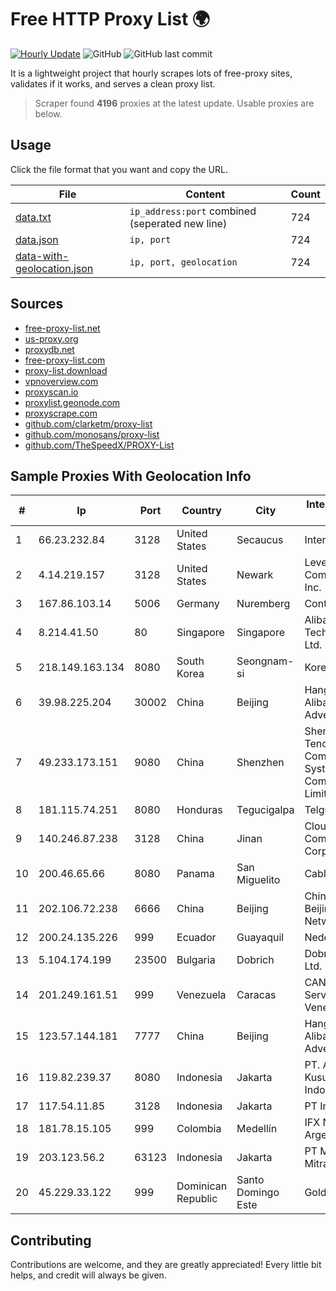 
# Free HTTP Proxy List 🌍

[![Hourly Update](https://github.com/mertguvencli/http-proxy-list/actions/workflows/main.yml/badge.svg?branch=main)](https://github.com/mertguvencli/http-proxy-list/actions/workflows/main.yml)
![GitHub](https://img.shields.io/github/license/mertguvencli/http-proxy-list)
![GitHub last commit](https://img.shields.io/github/last-commit/mertguvencli/http-proxy-list)

It is a lightweight project that hourly scrapes lots of free-proxy sites, validates if it works, and serves a clean proxy list.


> Scraper found **4196** proxies at the latest update. Usable proxies are below.

## Usage

Click the file format that you want and copy the URL.


|File|Content|Count|
|----|-------|-----|
|[data.txt](https://raw.githubusercontent.com/mertguvencli/http-proxy-list/main/proxy-list/data.txt)|`ip_address:port` combined (seperated new line)|724|
|[data.json](https://raw.githubusercontent.com/mertguvencli/http-proxy-list/main/proxy-list/data.json)|`ip, port`|724|
|[data-with-geolocation.json](https://raw.githubusercontent.com/mertguvencli/http-proxy-list/main/proxy-list/data-with-geolocation.json)|`ip, port, geolocation`|724|

## Sources

* [free-proxy-list.net](https://free-proxy-list.net)
* [us-proxy.org](https://www.us-proxy.org)
* [proxydb.net](http://proxydb.net)
* [free-proxy-list.com](https://free-proxy-list.com/?page=&port=&type%5B%5D=http&type%5B%5D=https&up_time=0&search=Search)
* [proxy-list.download](https://www.proxy-list.download/HTTP)
* [vpnoverview.com](https://vpnoverview.com/privacy/anonymous-browsing/free-proxy-servers)
* [proxyscan.io](https://www.proxyscan.io)
* [proxylist.geonode.com](https://proxylist.geonode.com/api/proxy-list?limit=300&page=1&sort_by=lastChecked&sort_type=desc&protocols=http,https)
* [proxyscrape.com](https://api.proxyscrape.com/v2/?request=displayproxies&protocol=http&timeout=10000&country=all&ssl=all&anonymity=all)
* [github.com/clarketm/proxy-list](https://raw.githubusercontent.com/clarketm/proxy-list/master/proxy-list-raw.txt)
* [github.com/monosans/proxy-list](https://raw.githubusercontent.com/monosans/proxy-list/main/proxies/http.txt)
* [github.com/TheSpeedX/PROXY-List](https://raw.githubusercontent.com/TheSpeedX/PROXY-List/master/http.txt)


## Sample Proxies With Geolocation Info

|#|Ip|Port|Country|City|Internet Service Provider|
|-|--|----|-------|----|-------------------------|
|1|66.23.232.84|3128|United States|Secaucus|Interserver, Inc|
|2|4.14.219.157|3128|United States|Newark|Level 3 Communications, Inc.|
|3|167.86.103.14|5006|Germany|Nuremberg|Contabo GmbH|
|4|8.214.41.50|80|Singapore|Singapore|Alibaba (US) Technology Co., Ltd.|
|5|218.149.163.134|8080|South Korea|Seongnam-si|Korea Telecom|
|6|39.98.225.204|30002|China|Beijing|Hangzhou Alibaba Advertising Co|
|7|49.233.173.151|9080|China|Shenzhen|Shenzhen Tencent Computer Systems Company Limited|
|8|181.115.74.251|8080|Honduras|Tegucigalpa|Telgua|
|9|140.246.87.238|3128|China|Jinan|Cloud Computing Corporation|
|10|200.46.65.66|8080|Panama|San Miguelito|Cable Onda|
|11|202.106.72.238|6666|China|Beijing|China Unicom Beijing Province Network|
|12|200.24.135.226|999|Ecuador|Guayaquil|Nedetel S.A.|
|13|5.104.174.199|23500|Bulgaria|Dobrich|DobrudjaCable Ltd.|
|14|201.249.161.51|999|Venezuela|Caracas|CANTV Servicios, Venezuela|
|15|123.57.144.181|7777|China|Beijing|Hangzhou Alibaba Advertising Co|
|16|119.82.239.37|8080|Indonesia|Jakarta|PT. Arsen Kusuma Indonesia|
|17|117.54.11.85|3128|Indonesia|Jakarta|PT IndoInternet|
|18|181.78.15.105|999|Colombia|Medellín|IFX Networks Argentina S.R.L|
|19|203.123.56.2|63123|Indonesia|Jakarta|PT Maxindo Mitra Solusi|
|20|45.229.33.122|999|Dominican Republic|Santo Domingo Este|Gold Data C.A.|



## Contributing

Contributions are welcome, and they are greatly appreciated! Every
little bit helps, and credit will always be given.

